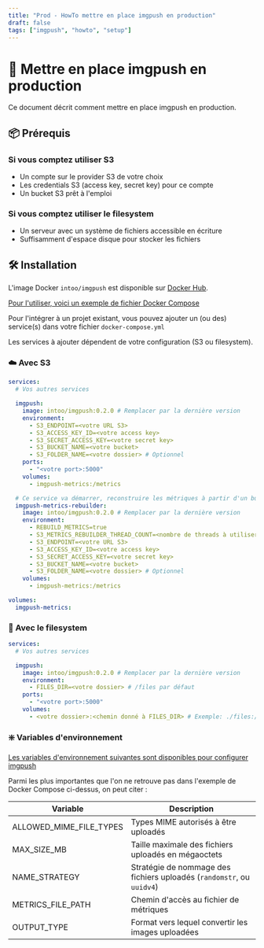 ```yaml
---
title: "Prod - HowTo mettre en place imgpush en production"
draft: false
tags: ["imgpush", "howto", "setup"]
---
```


# 🚀 Mettre en place imgpush en production

Ce document décrit comment mettre en place imgpush en production.

## 📦 Prérequis

### Si vous comptez utiliser S3

- Un compte sur le provider S3 de votre choix
- Les credentials S3 (access key, secret key) pour ce compte
- Un bucket S3 prêt à l'emploi

### Si vous comptez utiliser le filesystem

- Un serveur avec un système de fichiers accessible en écriture
- Suffisamment d'espace disque pour stocker les fichiers

## 🛠 Installation

L'image Docker `intoo/imgpush` est disponible sur [Docker Hub](https://hub.docker.com/r/intoo/imgpush).

[Pour l'utiliser, voici un exemple de fichier Docker Compose](../docker-compose.yml)

Pour l'intégrer à un projet existant, vous pouvez ajouter un (ou des) service(s) dans votre fichier `docker-compose.yml`

Les services à ajouter dépendent de votre configuration (S3 ou filesystem).

### ☁️ Avec S3

```yaml
services:
  # Vos autres services

  imgpush:
    image: intoo/imgpush:0.2.0 # Remplacer par la dernière version
    environment:
      - S3_ENDPOINT=<votre URL S3>
      - S3_ACCESS_KEY_ID=<votre access key>
      - S3_SECRET_ACCESS_KEY=<votre secret key>
      - S3_BUCKET_NAME=<votre bucket>
      - S3_FOLDER_NAME=<votre dossier> # Optionnel
    ports:
      - "<votre port>:5000"
    volumes:
      - imgpush-metrics:/metrics

  # Ce service va démarrer, reconstruire les métriques à partir d'un bucket S3, les stocker dans un fichier dans le volume imgpush-metrics, puis s'arrêter
  imgpush-metrics-rebuilder:
    image: intoo/imgpush:0.2.0 # Remplacer par la dernière version
    environment:
      - REBUILD_METRICS=true
      - S3_METRICS_REBUILDER_THREAD_COUNT=<nombre de threads à utiliser pour la reconstruction des métriques> # 4 par défaut
      - S3_ENDPOINT=<votre URL S3>
      - S3_ACCESS_KEY_ID=<votre access key>
      - S3_SECRET_ACCESS_KEY=<votre secret key>
      - S3_BUCKET_NAME=<votre bucket>
      - S3_FOLDER_NAME=<votre dossier> # Optionnel
    volumes:
      - imgpush-metrics:/metrics

volumes:
  imgpush-metrics:
```

### 📁 Avec le filesystem

```yaml
services:
  # Vos autres services

  imgpush:
    image: intoo/imgpush:0.2.0 # Remplacer par la dernière version
    environment:
      - FILES_DIR=<votre dossier> # /files par défaut
    ports:
      - "<votre port>:5000"
    volumes:
      - <votre dossier>:<chemin donné à FILES_DIR> # Exemple: ./files:/files
```

### ❇️ Variables d'environnement

[Les variables d'environnement suivantes sont disponibles pour configurer imgpush](../README.md#configuration)

Parmi les plus importantes que l'on ne retrouve pas dans l'exemple de Docker Compose ci-dessus, on peut citer :

| Variable                | Description                                                           |
| ----------------------- | --------------------------------------------------------------------- |
| ALLOWED_MIME_FILE_TYPES | Types MIME autorisés à être uploadés                                  |
| MAX_SIZE_MB             | Taille maximale des fichiers uploadés en mégaoctets                   |
| NAME_STRATEGY           | Stratégie de nommage des fichiers uploadés (`randomstr`, ou `uuidv4`) |
| METRICS_FILE_PATH       | Chemin d'accès au fichier de métriques                                |
| OUTPUT_TYPE             | Format vers lequel convertir les images uploadées                     |
